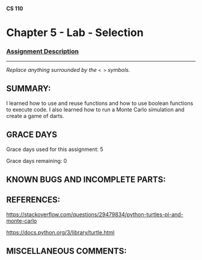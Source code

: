 #### CS 110
# Chapter 5 - Lab - Selection

### [Assignment Description](https://docs.google.com/document/d/1QfPsRfo1kZoQw4p0DhjxZskNfE0eLAV6Z6SgPSleDM4/edit?usp=sharing)

***

_Replace anything surrounded by the `< >` symbols._

## SUMMARY:

I learned how to use and reuse functions and how to use boolean functions to execute code. I also learned how to run a Monte Carlo simulation and create a game of darts. 

## GRACE DAYS
Grace days used for this assignment: 5

Grace days remaining: 0

## KNOWN BUGS AND INCOMPLETE PARTS:
 

## REFERENCES:

https://stackoverflow.com/questions/29479834/python-turtles-pi-and-monte-carlo

https://docs.python.org/3/library/turtle.html

## MISCELLANEOUS COMMENTS:

